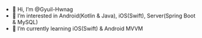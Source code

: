 - 👋 Hi, I’m @Gyuil-Hwnag
- 👀 I’m interested in Android(Kotlin & Java), iOS(Swift), Server(Spring Boot & MySQL)
- 🌱 I’m currently learning iOS(Swift) & Android MVVM

<!---
Gyuil-Hwnag/Gyuil-Hwnag is a ✨ special ✨ repository because its `README.md` (this file) appears on your GitHub profile.
You can click the Preview link to take a look at your changes.
--->
